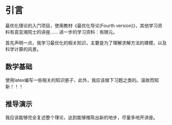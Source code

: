 # 引言

最优化理论的入门项目，使用教材《最优化导论(Fourth version)》，其他学习资料有袁亚湘院士的讲座……
进一步的学习资料：有限元。

首先声明一点，我学习最优化的相关知识，主要是为了理解求解方法的建模，以及科学计算的风景。

## 数学基础

使用latex编写一些相关的知识册子，此外，我应该做下习题之类的。温故而知新！！！

## 推导演示

我应该能够完全复述整个理论，达到能够推陈出新的地步，尽量多地开讲座。
